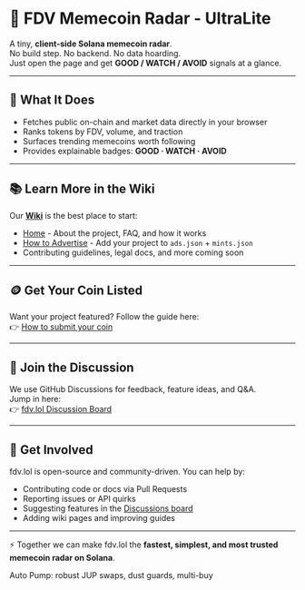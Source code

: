 # 🐸 FDV Memecoin Radar - UltraLite

A tiny, **client-side Solana memecoin radar**.  
No build step. No backend. No data hoarding.  
Just open the page and get **GOOD / WATCH / AVOID** signals at a glance.  

---

## 🚀 What It Does
- Fetches public on-chain and market data directly in your browser  
- Ranks tokens by FDV, volume, and traction  
- Surfaces trending memecoins worth following  
- Provides explainable badges: **GOOD · WATCH · AVOID**  

---

## 📚 Learn More in the Wiki
Our [**Wiki**](https://github.com/builders-toronto/fdv.lol/wiki) is the best place to start:  
- [Home](https://github.com/builders-toronto/fdv.lol/wiki) - About the project, FAQ, and how it works  
- [How to Advertise](https://github.com/builders-toronto/fdv.lol/wiki/How-to-Advertise) - Add your project to `ads.json` + `mints.json`  
- Contributing guidelines, legal docs, and more coming soon  

---

## 🪙 Get Your Coin Listed
Want your project featured? Follow the guide here:  
👉 [How to submit your coin](https://github.com/builders-toronto/fdv.lol/wiki/How-to-submit-your-coin-to-ads-and-static)  

---

## 💬 Join the Discussion
We use GitHub Discussions for feedback, feature ideas, and Q&A.  
Jump in here:  
👉 [fdv.lol Discussion Board](https://github.com/builders-toronto/fdv.lol/discussions)  

---

## 🤝 Get Involved
fdv.lol is open-source and community-driven. You can help by:  
- Contributing code or docs via Pull Requests  
- Reporting issues or API quirks  
- Suggesting features in the [Discussions board](https://github.com/builders-toronto/fdv.lol/discussions)  
- Adding wiki pages and improving guides  

---

⚡ Together we can make fdv.lol the **fastest, simplest, and most trusted memecoin radar on Solana**.  

Auto Pump: robust JUP swaps, dust guards, multi-buy